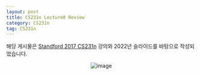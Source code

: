 ```yaml
---
layout: post
title: CS231n Lecture8 Review
category: CS231n
tag: CS231n
---
```


해당 게시물은 [Standford 2017 CS231n](http://cs231n.stanford.edu/2017/syllabus.html) 강의와 2022년 슬라이드를 바탕으로 작성되었습니다.




<p align="center">
<img alt="image" src="https://user-images.githubusercontent.com/77891754/186093320-c5a65173-fa57-41e4-b1d9-3808b80bc9b6.png">
</p>
